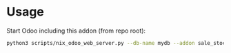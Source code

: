 # Usage

Start Odoo including this addon (from repo root):

```bash
python3 scripts/nix_odoo_web_server.py --db-name mydb --addon sale_stock
```
